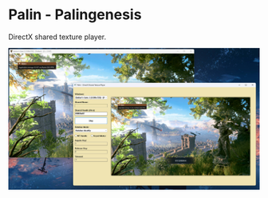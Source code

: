 # Palin - Palingenesis

DirectX shared texture player.

![Screenshot](https://github.com/MiroKaku/Palin/raw/main/Docs/README-1.jpg?raw=true)
